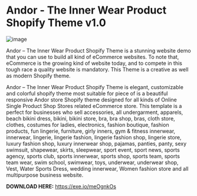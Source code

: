 # Andor - The Inner Wear Product Shopify Theme v1.0

![image](https://github.com/devdealshub/Andor-The-Inner-Wear-Product-Shopify-Theme-v1.0/assets/172944039/681b1246-1060-4f55-8d8f-8739ed775664)

Andor – The Inner Wear Product Shopify Theme is a stunning website demo that you can use to build all kind of eCommerce websites. To note that, eCommerce is the growing kind of website today, and to compete in this tough race a quality website is mandatory. This Theme is a creative as well as modern Shopify theme.

Andor – The Inner Wear Product Shopify Theme is elegant, customizable and colorful shopify theme most suitable for piece of is a beautiful responsive Andor store Shopify theme designed for all kinds of Online Single Product Shop Stores related eCommerce store. This template is a perfect for businesses who sell accessories, all undergarment, apparels, beach bikini dress, bikini, bikini store, bra, bra shop, bras, cloth store, clothes, costumes for ladies, electronics, fashion boutique, fashion products, fun lingerie, furniture, girly inners, gym & fitness innerwear, innerwear, lingerie, lingerie fashion, lingerie fashion shop, lingerie store, luxury fashion shop, luxury innerwear shop, pajamas, panties, panty, sexy swimsuit, shapewear, skirts, sleepwear, sport event, sport news, sports agency, sports club, sports innerwear, sports shop, sports team, sports team wear, swim school, swimwear, toys, underwear, underwear shop, Vest, Water Sports Dress, wedding innerwear, Women fashion store and all multipurpose business website.

**DOWNLOAD HERE:** https://exe.io/meOgnkOs
